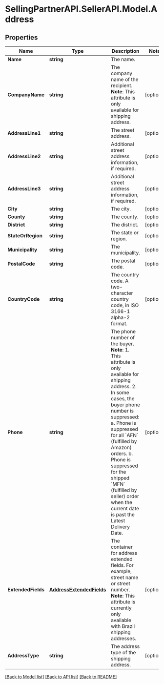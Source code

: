 # SellingPartnerAPI.SellerAPI.Model.Address
## Properties

Name | Type | Description | Notes
------------ | ------------- | ------------- | -------------
**Name** | **string** | The name. | 
**CompanyName** | **string** | The company name of the recipient.  **Note**: This attribute is only available for shipping address. | [optional] 
**AddressLine1** | **string** | The street address. | [optional] 
**AddressLine2** | **string** | Additional street address information, if required. | [optional] 
**AddressLine3** | **string** | Additional street address information, if required. | [optional] 
**City** | **string** | The city. | [optional] 
**County** | **string** | The county. | [optional] 
**District** | **string** | The district. | [optional] 
**StateOrRegion** | **string** | The state or region. | [optional] 
**Municipality** | **string** | The municipality. | [optional] 
**PostalCode** | **string** | The postal code. | [optional] 
**CountryCode** | **string** | The country code. A two-character country code, in ISO 3166-1 alpha-2 format. | [optional] 
**Phone** | **string** | The phone number of the buyer.  **Note**:  1. This attribute is only available for shipping address. 2. In some cases, the buyer phone number is suppressed:  a. Phone is suppressed for all &#x60;AFN&#x60; (fulfilled by Amazon) orders. b. Phone is suppressed for the shipped &#x60;MFN&#x60; (fulfilled by seller) order when the current date is past the Latest Delivery Date. | [optional] 
**ExtendedFields** | [**AddressExtendedFields**](AddressExtendedFields.md) | The container for address extended fields. For example, street name or street number.   **Note**: This attribute is currently only available with Brazil shipping addresses. | [optional] 
**AddressType** | **string** | The address type of the shipping address. | [optional] 

[[Back to Model list]](../README.md#documentation-for-models) [[Back to API list]](../README.md#documentation-for-api-endpoints) [[Back to README]](../README.md)

